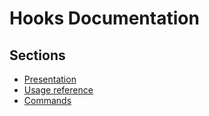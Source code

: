Hooks Documentation
===================

Sections
--------

* [Presentation](Resources/doc/presentation.md)
* [Usage reference](Resources/doc/usage_reference.md)
* [Commands](Resources/doc/commands.md)